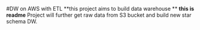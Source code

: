 #DW on AWS with ETL
**this project aims to build data warehouse **
**this is readme**
Project will further get raw data from S3 bucket and build new star
schema DW.  
